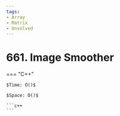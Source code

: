 ```yaml
---
tags:
- Array
- Matrix
- Unsolved
---
```



# 661. Image Smoother

=== "C++"

    $Time: O()$

    $Space: O()$

    ```c++
    ```